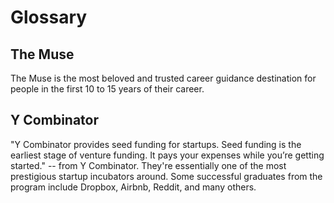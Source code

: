 # Glossary

## The Muse

The Muse is the most beloved and trusted career guidance destination for people in the first 10 to 15 years of their career.

## Y Combinator

"Y Combinator provides seed funding for startups. Seed funding is the earliest stage of venture funding. It pays your expenses while you’re getting started." -- from Y Combinator. They're essentially one of the most prestigious startup incubators around. Some successful graduates from the program include Dropbox, Airbnb, Reddit, and many others.